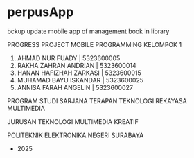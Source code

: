 # perpusApp
bckup update mobile app of management book in library

PROGRESS PROJECT
MOBILE PROGRAMMING KELOMPOK 1

1. AHMAD NUR FUADY | 5323600005
2. RAKHA ZAHRAN ANDRIAN | 5323600014
3. HANAN HAFIZHAH ZARKASI | 5323600015
4. MUHAMAD BAYU ISKANDAR | 5323600025
5. ANNISA FARAH ANGELIN | 5323600027
 
PROGRAM STUDI SARJANA TERAPAN
TEKNOLOGI REKAYASA MULTIMEDIA

JURUSAN TEKNOLOGI MULTIMEDIA KREATIF

POLITEKNIK ELEKTRONIKA NEGERI SURABAYA

- 2025
